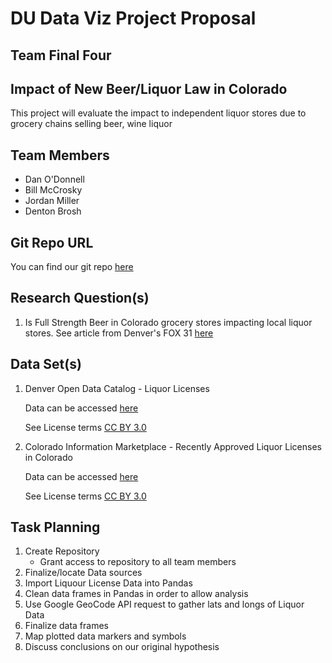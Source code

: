 
# DU Data Viz Project Proposal
## Team Final Four

## Impact of New Beer/Liquor Law in Colorado

This project will evaluate the impact to independent liquor stores due to grocery chains selling beer, wine liquor

## Team Members

 - Dan O'Donnell 
 - Bill McCrosky
 - Jordan Miller
 - Denton Brosh
 

## Git Repo URL
You can find our git repo [here](https://github.com/dodco2646/Final_4_Project.git)


## Research Question(s)
1. Is Full Strength Beer in Colorado grocery stores impacting local liquor stores.  See article from Denver's FOX 31 [here]("https://www.thedenverchannel.com/money/consumer/colorado-grocers-can-offer-full-strength-beer-on-jan-1)


## Data Set(s)

1. Denver Open Data Catalog - Liquor Licenses

   Data can be accessed [here]("https://www.denvergov.org/opendata/dataset/city-and-county-of-denver-liquor-licenses")
   
   See License terms [CC BY 3.0]("http://creativecommons.org/licenses/by/3.0/legalcode")
    

2. Colorado Information Marketplace - Recently Approved Liquor Licenses in Colorado

    Data can be accessed [here]("https://data.colorado.gov/Business/Recently-Approved-Liquor-Licenses-in-Colorado/htyp-tqzh/data")
    
    See License terms [CC BY 3.0]("http://creativecommons.org/licenses/by/3.0/legalcode")
    
    

## Task Planning

1. Create Repository
    - Grant access to repository to all team members
2. Finalize/locate Data sources
3. Import Liquour License Data into Pandas
4. Clean data frames in Pandas in order to allow analysis
5. Use Google GeoCode API request to gather lats and longs of Liquor Data
6. Finalize data frames 
7. Map plotted data markers and symbols
8. Discuss conclusions on our original hypothesis 






